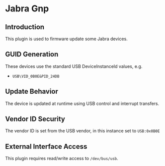 # Jabra Gnp

## Introduction

This plugin is used to firmware update some Jabra devices.

## GUID Generation

These devices use the standard USB DeviceInstanceId values, e.g.

* `USB\VID_0B0E&PID_24DB`

## Update Behavior

The device is updated at runtime using USB control and interrupt transfers.

## Vendor ID Security

The vendor ID is set from the USB vendor, in this instance set to `USB:0x0B0E`

## External Interface Access

This plugin requires read/write access to `/dev/bus/usb`.
